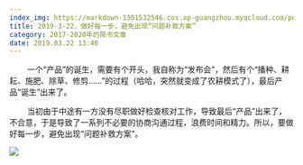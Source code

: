 ```yaml
---
index_img: https://markdown-1301532546.cos.ap-guangzhou.myqcloud.com/peipei_blog/20210921143938.jpeg
title: 2019-3-22，做好每一步，避免出现“问题补救方案”
category: 2017-2020年的简书文章
date: 2019.03.22 13:40
---
```


        一个“产品”的诞生，需要有个开头，我自称为“发布会”，然后有个“播种、耕耘、施肥、除草、修剪……”的过程（哈哈，突然就变成了农耕模式了），最后产品“诞生”出来了。

        当初由于中途有一方没有尽职做好检查核对工作，导致最后“产品”出来了，不合意，于是导致了一系列不必要的协商沟通过程，浪费时间和精力。所以，要做好每一步，避免出现“问题补救方案”。

![](https://markdown-1301532546.cos.ap-guangzhou.myqcloud.com/peipei_blog/20210921143938.jpeg)  

